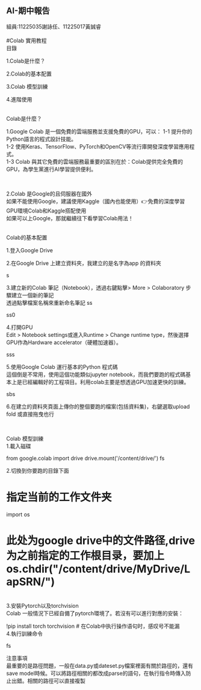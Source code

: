 ## AI-期中報告
組員:11225035謝詠任、11225017黃誠睿
<br />
<br />
 #Colab 實用教程
<br />
目錄

1.Colab是什麼？

2.Colab的基本配置

3.Colab 模型訓練

4.進階使用

<br />
Colab是什麼？
 
 <br />

1.Google Colab 是一個免費的雲端服務並支援免費的GPU，可以：
1-1 提升你的Python語言的程式設計技能。<br />
1-2 使用Keras、TensorFlow、PyTorch和OpenCV等流行庫開發深度學習應用程式。<br />
1-3 Colab 與其它免費的雲端服務最重要的區別在於：Colab提供完全免費的GPU，為學生黨進行AI學習提供便利。<br />

<br />

2.Colab 是Google的且伺服器在國外<br />
如果不能使用Google，建議使用Kaggle（國內也能使用）👉免費的深度學習GPU環境Colab和Kaggle搭配使用<br />
如果可以上Google，那就繼續往下看學習Colab用法！


<br />
Colab的基本配置

1.登入Google Drive

2.在Google Drive 上建立資料夾，我建立的是名字為app 的資料夾

s

3.建立新的Colab 筆記（Notebook），透過右鍵點擊> More > Colaboratory 步驟建立一個新的筆記
<br />
透過點擊檔案名稱來重新命名筆記
ss

ss0

4.打開GPU
<br/>
  Edit > Notebook settings或進入Runtime > Change runtime type，然後選擇GPU作為Hardware accelerator（硬體加速器）。

sss

5.使用Google Colab 運行基本的Python 程式碼
<br />
  這個倒是不常用，使用這個功能類似jupyter notebook，而我們要跑的程式碼基本上是已經編輯好的工程項目。利用colab主要是想透過GPU加速更快的訓練。

sbs

6.在建立的資料夾頁面上傳你的整個要跑的檔案(包括資料集)，右鍵選取upload fold 或直接拖曳也行

<br />

Colab 模型訓練
<br />
1.載入磁碟

from google.colab import drive
drive.mount('/content/drive/')
fs

2.切換到你要跑的目錄下面

# 指定当前的工作文件夹
import os
# 此处为google drive中的文件路径,drive为之前指定的工作根目录，要加上os.chdir("/content/drive/MyDrive/LapSRN/") 

<br />
3.安裝Pytorch以及torchvision
<br />
Colab 一般情況下已經自備了pytorch環境了。若沒有可以進行對應的安裝：

!pip install torch torchvision  # 在Colab中执行操作语句时，感叹号不能漏
<br />
4.執行訓練命令

fs

注意事項
<br />
最重要的是路徑問題，一般在data.py或dateset.py檔案裡面有關於路徑的，還有save model時候。可以將路徑相關的都改成parse的語句，在執行指令時傳入防止出錯。相關的路徑可以直接複製
































